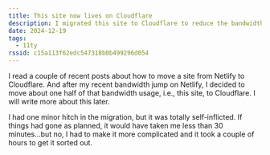 ```yaml
---
title: This site now lives on Cloudflare
description: I migrated this site to Cloudflare to reduce the bandwidth demands on my Netlify account. Details later.
date: 2024-12-19
tags:
  - 11ty
rssid: c15a113f62edc547318b0b499296d054
---
```


I read a couple of recent posts about how to move a site from Netlify to Cloudflare. And after my recent bandwidth jump on Netlify, I decided to move about one half of that bandwidth usage, i.e., this site, to Cloudflare. I will write more about this later.

I had one minor hitch in the migration, but it was totally self-inflicted. If things had gone as planned, it would have taken me less than 30 minutes...but no, I had to make it more complicated and it took a couple of hours to get it sorted out.
